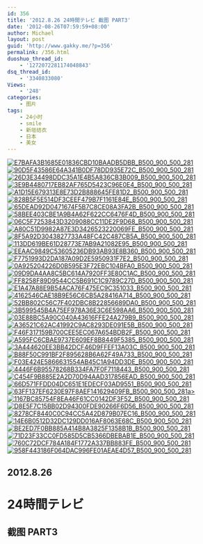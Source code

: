 ```yaml
---
id: 356
title: '2012.8.26 24時間テレビ 截图 PART3'
date: '2012-08-26T07:59:59+08:00'
author: Michael
layout: post
guid: 'http://www.gakky.me/?p=356'
permalink: /356.html
duoshuo_thread_id:
    - '1272072281174048843'
dsq_thread_id:
    - '3340833080'
Views:
    - '248'
categories:
    - 图片
tags:
    - 24小时
    - smile
    - 新垣结衣
    - 日本
    - 美女
---
```


[![E7BAFA3B1685E01836CBD10BAADB5DBB_B500_900_500_281](http://www.yui-aragaki.org/wp-content/uploads/img/E7BAFA3B1685E01836CBD10BAADB5DBB_B500_900_500_281.jpeg)](http://www.yui-aragaki.org/wp-content/uploads/img/E7BAFA3B1685E01836CBD10BAADB5DBB_B1280_1280_1280_720.jpeg) [![90D5F43586E64A341B0DF78DD935E72C_B500_900_500_281](http://www.yui-aragaki.org/wp-content/uploads/img/90D5F43586E64A341B0DF78DD935E72C_B500_900_500_281.jpeg)](http://www.yui-aragaki.org/wp-content/uploads/img/90D5F43586E64A341B0DF78DD935E72C_B1280_1280_1280_720.jpeg) [![26D3E34498DDC35A1E4B5A836CB3B009_B500_900_500_281](http://www.yui-aragaki.org/wp-content/uploads/img/26D3E34498DDC35A1E4B5A836CB3B009_B500_900_500_281.jpeg)](http://www.yui-aragaki.org/wp-content/uploads/img/26D3E34498DDC35A1E4B5A836CB3B009_B1280_1280_1280_720.jpeg) [![3E9B4480717EB82AF765D5423C96E0E4_B500_900_500_281](http://www.yui-aragaki.org/wp-content/uploads/img/3E9B4480717EB82AF765D5423C96E0E4_B500_900_500_281.jpeg)](http://www.yui-aragaki.org/wp-content/uploads/img/3E9B4480717EB82AF765D5423C96E0E4_B1280_1280_1280_720.jpeg) [![A1D15E679313E8E73D2B888645FE81D2_B500_900_500_281](http://www.yui-aragaki.org/wp-content/uploads/img/A1D15E679313E8E73D2B888645FE81D2_B500_900_500_281.jpeg)](http://www.yui-aragaki.org/wp-content/uploads/img/A1D15E679313E8E73D2B888645FE81D2_B1280_1280_1280_720.jpeg) [![828B5F5E514DF3CEEF479B7F1161E84E_B500_900_500_281](http://www.yui-aragaki.org/wp-content/uploads/img/828B5F5E514DF3CEEF479B7F1161E84E_B500_900_500_281.jpeg)](http://www.yui-aragaki.org/wp-content/uploads/img/828B5F5E514DF3CEEF479B7F1161E84E_B1280_1280_1280_720.jpeg) [![65DEAD92D0471674F5B7C8CE08A3FA2B_B500_900_500_281](http://www.yui-aragaki.org/wp-content/uploads/img/65DEAD92D0471674F5B7C8CE08A3FA2B_B500_900_500_281.jpeg)](http://www.yui-aragaki.org/wp-content/uploads/img/65DEAD92D0471674F5B7C8CE08A3FA2B_B1280_1280_1280_720.jpeg) [![58BEE403CBE1A9B4A62F622CC6476F4D_B500_900_500_281](http://www.yui-aragaki.org/wp-content/uploads/img/58BEE403CBE1A9B4A62F622CC6476F4D_B500_900_500_281.jpeg)](http://www.yui-aragaki.org/wp-content/uploads/img/58BEE403CBE1A9B4A62F622CC6476F4D_B1280_1280_1280_720.jpeg) [![06C5F7253843D3209088CC11DE2F9D68_B500_900_500_281](http://www.yui-aragaki.org/wp-content/uploads/img/06C5F7253843D3209088CC11DE2F9D68_B500_900_500_281.jpeg)](http://www.yui-aragaki.org/wp-content/uploads/img/06C5F7253843D3209088CC11DE2F9D68_B1280_1280_1280_720.jpeg) [![A80C51D9982A87E3D3426523220069FE_B500_900_500_281](http://www.yui-aragaki.org/wp-content/uploads/img/A80C51D9982A87E3D3426523220069FE_B500_900_500_281.jpeg)](http://www.yui-aragaki.org/wp-content/uploads/img/A80C51D9982A87E3D3426523220069FE_B1280_1280_1280_720.jpeg) [![8F5A92D3043827733A48FC42C487CB5A_B500_900_500_281](http://www.yui-aragaki.org/wp-content/uploads/img/8F5A92D3043827733A48FC42C487CB5A_B500_900_500_281.jpeg)](http://www.yui-aragaki.org/wp-content/uploads/img/8F5A92D3043827733A48FC42C487CB5A_B1280_1280_1280_720.jpeg) [![113DD619BE61D28773E7AB9A21082E95_B500_900_500_281](http://www.yui-aragaki.org/wp-content/uploads/img/113DD619BE61D28773E7AB9A21082E95_B500_900_500_281.jpeg)](http://www.yui-aragaki.org/wp-content/uploads/img/113DD619BE61D28773E7AB9A21082E95_B1280_1280_1280_720.jpeg) [![EEAAC9849C53605236DB93AB93E8B360_B500_900_500_281](http://www.yui-aragaki.org/wp-content/uploads/img/EEAAC9849C53605236DB93AB93E8B360_B500_900_500_281.jpeg)](http://www.yui-aragaki.org/wp-content/uploads/img/EEAAC9849C53605236DB93AB93E8B360_B1280_1280_1280_720.jpeg) [![F7751993D2DA187A09D2E5950931F7E2_B500_900_500_281](http://www.yui-aragaki.org/wp-content/uploads/img/F7751993D2DA187A09D2E5950931F7E2_B500_900_500_281.jpeg)](http://www.yui-aragaki.org/wp-content/uploads/img/F7751993D2DA187A09D2E5950931F7E2_B1280_1280_1280_720.jpeg) [![0A925204226D0B595E3F72EBC104BFA0_B500_900_500_281](http://www.yui-aragaki.org/wp-content/uploads/img/0A925204226D0B595E3F72EBC104BFA0_B500_900_500_281.jpeg)](http://www.yui-aragaki.org/wp-content/uploads/img/0A925204226D0B595E3F72EBC104BFA0_B1280_1280_1280_720.jpeg) [![09D9DA4AA8C5BC614A7920FF3E80C1AC_B500_900_500_281](http://www.yui-aragaki.org/wp-content/uploads/img/09D9DA4AA8C5BC614A7920FF3E80C1AC_B500_900_500_281.jpeg)](http://www.yui-aragaki.org/wp-content/uploads/img/09D9DA4AA8C5BC614A7920FF3E80C1AC_B1280_1280_1280_720.jpeg) [![FF8258F89D9544CC5B691C1C9789C27D_B500_900_500_281](http://www.yui-aragaki.org/wp-content/uploads/img/FF8258F89D9544CC5B691C1C9789C27D_B500_900_500_281.jpeg)](http://www.yui-aragaki.org/wp-content/uploads/img/FF8258F89D9544CC5B691C1C9789C27D_B1280_1280_1280_720.jpeg) [![E1A47A88E9B54ACA76F475EC9C351033_B500_900_500_281](http://www.yui-aragaki.org/wp-content/uploads/img/E1A47A88E9B54ACA76F475EC9C351033_B500_900_500_281.jpeg)](http://www.yui-aragaki.org/wp-content/uploads/img/E1A47A88E9B54ACA76F475EC9C351033_B1280_1280_1280_720.jpeg) [![4162546CAE18B9E56C6CB5A28416A714_B500_900_500_281](http://www.yui-aragaki.org/wp-content/uploads/img/4162546CAE18B9E56C6CB5A28416A714_B500_900_500_281.jpeg)](http://www.yui-aragaki.org/wp-content/uploads/img/4162546CAE18B9E56C6CB5A28416A714_B1280_1280_1280_720.jpeg) [![52BB802C56C7F402DBC8B22856689DA0_B500_900_500_281](http://www.yui-aragaki.org/wp-content/uploads/img/52BB802C56C7F402DBC8B22856689DA0_B500_900_500_281.jpeg)](http://www.yui-aragaki.org/wp-content/uploads/img/52BB802C56C7F402DBC8B22856689DA0_B1280_1280_1280_720.jpeg) [![3B599545B4A75EF978A36E3C6E598AA6_B500_900_500_281](http://www.yui-aragaki.org/wp-content/uploads/img/3B599545B4A75EF978A36E3C6E598AA6_B500_900_500_281.jpeg)](http://www.yui-aragaki.org/wp-content/uploads/img/3B599545B4A75EF978A36E3C6E598AA6_B1280_1280_1280_720.jpeg) [![03E88BC5A90C040A43616FFE24A279B9_B500_900_500_281](http://www.yui-aragaki.org/wp-content/uploads/img/03E88BC5A90C040A43616FFE24A279B9_B500_900_500_281.jpeg)](http://www.yui-aragaki.org/wp-content/uploads/img/03E88BC5A90C040A43616FFE24A279B9_B1280_1280_1280_720.jpeg) [![A36521C62AC41992C9AC8293DE091E5B_B500_900_500_281](http://www.yui-aragaki.org/wp-content/uploads/img/A36521C62AC41992C9AC8293DE091E5B_B500_900_500_281.jpeg)](http://www.yui-aragaki.org/wp-content/uploads/img/A36521C62AC41992C9AC8293DE091E5B_B1280_1280_1280_720.jpeg) [![F46F317159B700CEE5EC067A654BDB2F_B500_900_500_281](http://www.yui-aragaki.org/wp-content/uploads/img/F46F317159B700CEE5EC067A654BDB2F_B500_900_500_281.jpeg)](http://www.yui-aragaki.org/wp-content/uploads/img/F46F317159B700CEE5EC067A654BDB2F_B1280_1280_1280_720.jpeg) [![A595FC6CBAE9737E609EF8B8449F5385_B500_900_500_281](http://www.yui-aragaki.org/wp-content/uploads/img/A595FC6CBAE9737E609EF8B8449F5385_B500_900_500_281.jpeg)](http://www.yui-aragaki.org/wp-content/uploads/img/A595FC6CBAE9737E609EF8B8449F5385_B1280_1280_1280_720.jpeg) [![3A444620EE3BB42DCF46D9FFEF13A03C_B500_900_500_281](http://www.yui-aragaki.org/wp-content/uploads/img/3A444620EE3BB42DCF46D9FFEF13A03C_B500_900_500_281.jpeg)](http://www.yui-aragaki.org/wp-content/uploads/img/3A444620EE3BB42DCF46D9FFEF13A03C_B1280_1280_1280_720.jpeg) [![B88F50C991BF2F895628B6A62F49A733_B500_900_500_281](http://www.yui-aragaki.org/wp-content/uploads/img/B88F50C991BF2F895628B6A62F49A733_B500_900_500_281.jpeg)](http://www.yui-aragaki.org/wp-content/uploads/img/B88F50C991BF2F895628B6A62F49A733_B1280_1280_1280_720.jpeg) [![F03E424E5866631554AB45C1A94DD3DE_B500_900_500_281](http://www.yui-aragaki.org/wp-content/uploads/img/F03E424E5866631554AB45C1A94DD3DE_B500_900_500_281.jpeg)](http://www.yui-aragaki.org/wp-content/uploads/img/F03E424E5866631554AB45C1A94DD3DE_B1280_1280_1280_720.jpeg) [![4446F6B95578268B334FA7F0F7118443_B500_900_500_281](http://www.yui-aragaki.org/wp-content/uploads/img/4446F6B95578268B334FA7F0F7118443_B500_900_500_281.jpeg)](http://www.yui-aragaki.org/wp-content/uploads/img/4446F6B95578268B334FA7F0F7118443_B1280_1280_1280_720.jpeg) [![C454F9B885E2A2D70D94AAD317856EAD_B500_900_500_281](http://www.yui-aragaki.org/wp-content/uploads/img/C454F9B885E2A2D70D94AAD317856EAD_B500_900_500_281.jpeg)](http://www.yui-aragaki.org/wp-content/uploads/img/C454F9B885E2A2D70D94AAD317856EAD_B1280_1280_1280_720.jpeg) [![66D571FFDD04DC651E1EDECF03AD9551_B500_900_500_281](http://www.yui-aragaki.org/wp-content/uploads/img/66D571FFDD04DC651E1EDECF03AD9551_B500_900_500_281.jpeg)](http://www.yui-aragaki.org/wp-content/uploads/img/66D571FFDD04DC651E1EDECF03AD9551_B1280_1280_1280_720.jpeg) [![63FF137EF6230E97F8AEF141629409FB_B500_900_500_281](http://www.yui-aragaki.org/wp-content/uploads/img/63FF137EF6230E97F8AEF141629409FB_B500_900_500_281.jpeg)a&gt; ](http://www.yui-aragaki.org/wp-content/uploads/img/63FF137EF6230E97F8AEF141629409FB_B1280_1280_1280_720.jpeg)[![1167BC85754F8EA46F61CC0142DF3F52_B500_900_500_281](http://www.yui-aragaki.org/wp-content/uploads/img/1167BC85754F8EA46F61CC0142DF3F52_B500_900_500_281.jpeg)](http://www.yui-aragaki.org/wp-content/uploads/img/1167BC85754F8EA46F61CC0142DF3F52_B1280_1280_1280_720.jpeg) [![D8E5F7C15BB02D94300FDE90266F6D56_B500_900_500_281](http://www.yui-aragaki.org/wp-content/uploads/img/D8E5F7C15BB02D94300FDE90266F6D56_B500_900_500_281.jpeg)](http://www.yui-aragaki.org/wp-content/uploads/img/D8E5F7C15BB02D94300FDE90266F6D56_B1280_1280_1280_720.jpeg) [![8278CF8440C0C94CC5A42D879B07EC16_B500_900_500_281](http://www.yui-aragaki.org/wp-content/uploads/img/8278CF8440C0C94CC5A42D879B07EC16_B500_900_500_281.jpeg)](http://www.yui-aragaki.org/wp-content/uploads/img/8278CF8440C0C94CC5A42D879B07EC16_B1280_1280_1280_720.jpeg) [![14E6B0512D32DC129DD016AF8063E68C_B500_900_500_281](http://www.yui-aragaki.org/wp-content/uploads/img/14E6B0512D32DC129DD016AF8063E68C_B500_900_500_281.jpeg)](http://www.yui-aragaki.org/wp-content/uploads/img/14E6B0512D32DC129DD016AF8063E68C_B1280_1280_1280_720.jpeg) [![BE2ED7F0BB885A414B8A3825F1358B1B_B500_900_500_281](http://www.yui-aragaki.org/wp-content/uploads/img/BE2ED7F0BB885A414B8A3825F1358B1B_B500_900_500_281.jpeg)](http://www.yui-aragaki.org/wp-content/uploads/img/BE2ED7F0BB885A414B8A3825F1358B1B_B1280_1280_1280_720.jpeg) [![71D23F33CC0FD585D5CB5366DBEBAB1E_B500_900_500_281](http://www.yui-aragaki.org/wp-content/uploads/img/71D23F33CC0FD585D5CB5366DBEBAB1E_B500_900_500_281.jpeg)](http://www.yui-aragaki.org/wp-content/uploads/img/71D23F33CC0FD585D5CB5366DBEBAB1E_B1280_1280_1280_720.jpeg) [![760C72DCF784A184F1772A337BB883FE_B500_900_500_281](http://www.yui-aragaki.org/wp-content/uploads/img/760C72DCF784A184F1772A337BB883FE_B500_900_500_281.jpeg)](http://www.yui-aragaki.org/wp-content/uploads/img/760C72DCF784A184F1772A337BB883FE_B1280_1280_1280_720.jpeg) [![958F443186F064DAC996FE01AEAE4D57_B500_900_500_281](http://www.yui-aragaki.org/wp-content/uploads/img/958F443186F064DAC996FE01AEAE4D57_B500_900_500_281.jpeg)](http://www.yui-aragaki.org/wp-content/uploads/img/958F443186F064DAC996FE01AEAE4D57_B1280_1280_1280_720.jpeg)

## 2012.8.26 

# <span>24時間テレビ</span>

##  截图 PART3